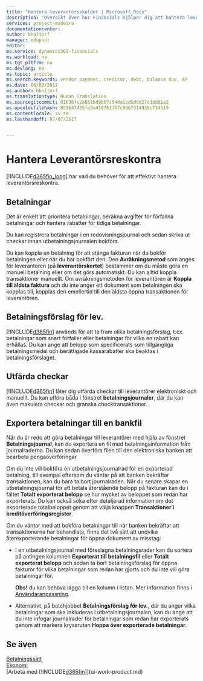```yaml
---
title: "Hantera leverantörsskulder | Microsoft Docs"
description: "Översikt över hur Financials hjälper dig att hantera leverantörsreskontra (AP), inklusive leverantörsbetalningar fordringsägare, skulder, och förfallen betalning."
services: project-madeira
documentationcenter: 
author: bholtorf
manager: edupont
editor: 
ms.service: dynamics365-financials
ms.workload: na
ms.tgt_pltfrm: na
ms.devlang: na
ms.topic: article
ms.search.keywords: vendor payment, creditor, debt, balance due, AP
ms.date: 06/02/2017
ms.author: bholtorf
ms.translationtype: Human Translation
ms.sourcegitcommit: 81636fc2e661bd9b07c54da1cd5d0d27e30d01a2
ms.openlocfilehash: 859647435fe3a418761f67c9067314939c734519
ms.contentlocale: sv-se
ms.lasthandoff: 07/07/2017


---
```

# <a name="managing-payables"></a>Hantera Leverantörsreskontra
[!INCLUDE[d365fin_long](includes/d365fin_long_md.md)] har vad du behöver för att effektivt hantera leverantörsreskontra.  

## <a name="payments"></a>Betalningar
Det är enkelt att prioritera betalningar, beräkna avgifter för förfallna betalningar och hantera rabatter för tidiga betalningar.

Du kan registrera betalningar i en redovisningsjournal och sedan skriva ut checkar innan utbetalningsjournalen bokförs.

Du kan koppla en betalning för att stänga fakturan när du bokför betalningen eller när du har bokfört den. Den **Avräkningsmetod** som anges för leverantören (på **leverantörskortet**) bestämmer om du måste göra en manuell betalning eller om det görs automatiskt. Du kan alltid koppla transaktioner manuellt. Om avräkningsmetoden för leverantören är **Koppla till äldsta faktura** och du inte anger ett dokument som betalningen ska kopplas till, kopplas den emellertid till den äldsta öppna transaktionen för leverantören.

## <a name="suggest-vendor-payments"></a>Betalningsförslag för lev.
[!INCLUDE[d365fin](includes/d365fin_md.md)] används för att ta fram olika betalningsförslag, t.ex. betalningar som snart förfaller eller betalningar för vilka en rabatt kan erhållas. Du kan ange att belopp som specificerats som tillgängliga betalningsmedel och berättigade kassarabatter ska beaktas i betalningsförslaget.

## <a name="issue-checks"></a>Utfärda checkar
[!INCLUDE[d365fin](includes/d365fin_md.md)] låter dig utfärda checkar till leverantörer elektroniskt och manuellt. Du kan utföra båda i fönstret **betalningsjournaler**, där du kan även makulera checkar och granska checktransaktioner.

## <a name="export-payments-to-a-bank-file"></a>Exportera betalningar till en bankfil
När du är redo att göra betalningar till leverantörer med hjälp av fönstret **Betalningsjournal**, kan du exportera en fil med betalningsinformation från journalraderna. Du kan sedan överföra filen till den elektroniska banken att bearbeta pengaöverföringar.

Om du inte vill bokföra en utbetalningsjournalrad för en exporterad betalning, till exempel eftersom du väntar på att banken bekräftar transaktionen, kan du bara ta bort journalraden. När du senare skapar en utbetalningsjournal för att betala återstående belopp på fakturan kan du i fältet **Totalt exporterat belopp** se hur mycket av beloppet som redan har exporterats. Du kan också söka efter detaljerad information om det exporterade totalbeloppet genom att välja knappen **Transaktioner i kreditöverföringsregister**.

Om du väntar med att bokföra betalningar till när banken bekräftar att transaktionerna har behandlats, finns det två sätt att undvika återexporterande betalningar för öppna dokument av misstag:  

* I en utbetalningsjournal med föreslagna betalningsrader kan du sortera på antingen kolumnen **Exporterat till betalningsfil** eller **Totalt exporterat belopp** och sedan ta bort betalningsförslag för öppna fakturor för vilka betalningar som redan har gjorts och du inte vill göra betalningar för.

    **Obs!** du kan behöva lägga till en kolumn i listan. Mer information finns i [Användaranpassning](ui-user-personalization.md).  
* Alternativt, på batchjobbet **Betalningsförslag för lev.**, där du anger vilka betalningar som ska inkluderas i utbetalningsjournalen, kan du ange att du inte infogar journalrader för betalningar som redan har exporterats genom att markera kryssrutan **Hoppa över exporterade betalningar**.

## <a name="see-also"></a>Se även
[Betalningssätt](finance-payment-methods.md)  
[Ekonomi](finance.md)  
[Arbeta med [!INCLUDE[d365fin](includes/d365fin_md.md)]](ui-work-product.md)

